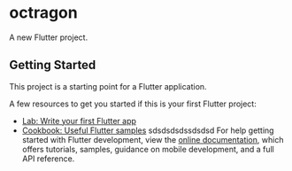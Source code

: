 # octragon

A new Flutter project.

## Getting Started

This project is a starting point for a Flutter application.

A few resources to get you started if this is your first Flutter project:

- [Lab: Write your first Flutter app](https://docs.flutter.dev/get-started/codelab)
- [Cookbook: Useful Flutter samples](https://docs.flutter.dev/cookbook)
sdsdsdsdssdsdsd
For help getting started with Flutter development, view the
[online documentation](https://docs.flutter.dev/), which offers tutorials,
samples, guidance on mobile development, and a full API reference.
